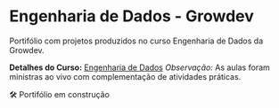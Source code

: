 # Engenharia de Dados - Growdev

Portifólio com projetos produzidos no curso Engenharia de Dados da Growdev.

**Detalhes do Curso:** [Engenharia de Dados](https://www.growdev.com.br/formacoes/engenharia-de-dados)
_Observação:_ As aulas foram ministras ao vivo com complementação de atividades práticas.

🛠️ Portifólio em construção
